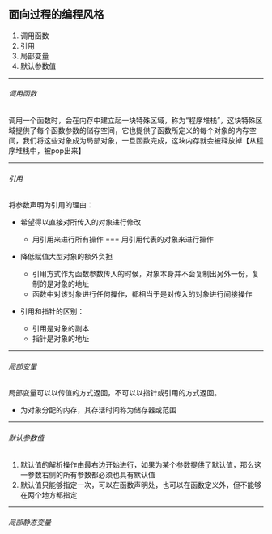 ## 面向过程的编程风格
1. 调用函数
2. 引用
3. 局部变量
4. 默认参数值

****
###### 调用函数
调用一个函数时，会在内存中建立起一块特殊区域，称为“程序堆栈”，这块特殊区域提供了每个函数参数的储存空间，它也提供了函数所定义的每个对象的内存空间，我们将这些对象成为局部对象，一旦函数完成，这块内存就会被释放掉【从程序堆栈中，被pop出来】

****

###### 引用
将参数声明为引用的理由：
* 希望得以直接对所传入的对象进行修改
  * 用引用来进行所有操作 === 用引用代表的对象来进行操作
* 降低赋值大型对象的额外负担
  * 引用方式作为函数参数传入的时候，对象本身并不会复制出另外一份，复制的是对象的地址
  * 函数中对该对象进行任何操作，都相当于是对传入的对象进行间接操作

* 引用和指针的区别：
  * 引用是对象的副本
  * 指针是对象的地址

****

###### 局部变量
局部变量可以以传值的方式返回，不可以以指针或引用的方式返回。
* 为对象分配的内存，其存活时间称为储存器或范围


****

###### 默认参数值
1. 默认值的解析操作由最右边开始进行，如果为某个参数提供了默认值，那么这一参数右侧的所有参数都必须也具有默认值
2. 默认值只能够指定一次，可以在函数声明处，也可以在函数定义外，但不能够在两个地方都指定

****

###### 局部静态变量
